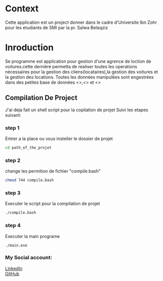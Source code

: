 # Context
Cette application est un project donner dans le cadre d'Universite Ibn Zohr pour les etudiants de SMI 
par la pr. Salwa Belaqziz
# Inroduction
Se programme est application pour gestion d'une agrence de loction de voitures.cette dernière permetta de realiser  toutes les operations nécessaires pour la gestion des cliens(locataires),la gestion des voitures et la gestion des locations.
Toutes les données manipulées sont engestrées dans des petites base de données <<voitures>>,<<clients>> et <<contrats>>

## Compilation De Project
J'ai deja fait un shell script pour la copilation de projet Suivi les etapes suivant:
### step 1
Entrer a la place ou vous insteller le dossier de projet
```bash
cd path_of_the_projet
```
### step 2
change les permition de fichier "compile.bash"
```bash
chmod 744 compile.bash
```
### step 3
Executer le script pour la compilation de projet
```bash
./compile.bash
```
### step 4
Executer la main programe
```
./main.exe
```
### My Social account:
[LinkedIn](https://www.linkedin.com/in/mohamed-o-b9791aba/) \
[GitHub](https://github.com/bssayla)